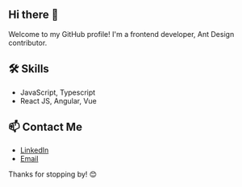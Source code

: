 ## Hi there 👋

Welcome to my GitHub profile! I'm a frontend developer, Ant Design contributor.

## 🛠️ Skills

- JavaScript, Typescript
- React JS, Angular, Vue

## 📫 Contact Me

- [LinkedIn](https://www.linkedin.com/in/ytahirkose)
- [Email](mailto:ytahirkose@gmail.com)

Thanks for stopping by! 😊
